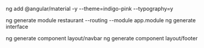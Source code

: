 


ng add @angular/material -y --theme=indigo-pink --typography=y


ng generate module restaurant --routing --module app.module
ng generate interface 

ng generate component layout/navbar
ng generate component layout/footer


